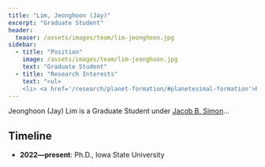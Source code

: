 ```yaml
---
title: "Lim, Jeonghoon (Jay)"
excerpt: "Graduate Student"
header:
  teaser: /assets/images/team/lim-jeonghoon.jpg
sidebar:
  - title: "Position"
    image: /assets/images/team/lim-jeonghoon.jpg
    text: "Graduate Student"
  - title: "Research Interests"
    text: "<ul>
    <li> <a href='/research/planet-formation/#planetesimal-formation'>Planetesimal formation</a>"
---
```

Jeonghoon (Jay) Lim is a Graduate Student under [Jacob B. Simon](/team/simon-jacob)...


## Timeline
- __2022—present__: Ph.D., Iowa State University
